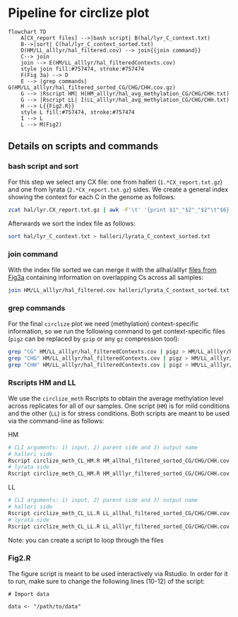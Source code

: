 # Pipeline for circlize plot

```mermaid
flowchart TD
    A[CX_report files] -->|bash script| B(hal/lyr_C_context.txt)
    B-->|sort| C(hal/lyr_C_context_sorted.txt)
    D(HM/LL_alllyr/hal_filtered.cov) --> join{{join command}}
    C--> join
    join --> E(HM/LL_alllyr/hal_filteredContexts.cov)
    style join fill:#757474, stroke:#757474
    F(Fig 3a) --> D
    E --> |grep commands| G(HM/LL_alllyr/hal_filtered_sorted_CG/CHG/CHH.cov.gz)
    G --> |Rscript HM| H(HM_alllyr/hal_avg_methylation_CG/CHG/CHH.txt)
    G --> |Rscript LL| I(LL_alllyr/hal_avg_methylation_CG/CHG/CHH.txt)
    H --> L{{Fig2.R}}
    style L fill:#757474, stroke:#757474
    I --> L
    L --> M(Fig2)
```

## Details on scripts and commands

### bash script and sort

For this step we select any CX file: one from halleri (`1.*CX_report.txt.gz`) and one from lyrata (`2.*CX_report.txt.gz`) sides. We create a general index showing the context for each C in the genome as follows:

```bash
zcat hal/lyr.CX_report.txt.gz | awk -F'\t' '{print $1"_"$2"_"$2"\t"$6}' > hal/lyr_C_context.txt
```
Afterwards we sort the index file as follows:

```bash
sort hal/lyr_C_context.txt > halleri/lyrata_C_context_sorted.txt
```

### join command

With the index file sorted we can merge it with the allhal/alllyr [files from Fig3a](https://figshare.com/projects/Data_for_MDS_analyses/134765) containing information on overlapping Cs across all samples:

```bash
join HM/LL_alllyr/hal_filtered.cov halleri/lyrata_C_context_sorted.txt > HM/LL_alllyr/hal_filteredContexts.cov
```

### grep commands

For the final `circlize` plot we need (methylation) context-specific information, so we run the following command to get context-specific files (`pigz` can be replaced by `gzip` or any `gz` compression tool):

```bash
grep "CG" HM/LL_alllyr/hal_filteredContexts.cov | pigz > HM/LL_alllyr/hal_filtered_sorted_CG.cov.gz
grep "CHG" HM/LL_alllyr/hal_filteredContexts.cov | pigz > HM/LL_alllyr/hal_filtered_sorted_CHG.cov.gz
grep "CHH" HM/LL_alllyr/hal_filteredContexts.cov | pigz > HM/LL_alllyr/hal_filtered_sorted_CHH.cov.gz
```

### Rscripts HM and LL

We use the `circlize_meth` Rscripts to obtain the average methylation level across replicates for all of our samples. One script (`HM`) is for mild conditions and the other (`LL`) is for stress conditions.
Both scripts are meant to be used via the command-line as follows:

HM
```bash
# CLI arguments: 1) input, 2) parent side and 3) output name
# halleri side
Rscript circlize_meth_CL_HM.R HM_allhal_filtered_sorted_CG/CHG/CHH.cov.gz "hal" HM_allhal_avg_methylation_CG/CHG/CHH.txt
# lyrata side
Rscript circlize_meth_CL_HM.R HM_alllyr_filtered_sorted_CG/CHG/CHH.cov.gz "lyr" HM_alllyr_avg_methylation_CG/CHG/CHH.txt
```

LL
```bash
# CLI arguments: 1) input, 2) parent side and 3) output name
# halleri side
Rscript circlize_meth_CL_LL.R LL_allhal_filtered_sorted_CG/CHG/CHH.cov.gz "hal" LL_allhal_avg_methylation_CG/CHG/CHH.txt
# lyrata side
Rscript circlize_meth_CL_LL.R LL_alllyr_filtered_sorted_CG/CHG/CHH.cov.gz "lyr" LL_alllyr_avg_methylation_CG/CHG/CHH.txt
```

Note: you can create a script to loop through the files

### Fig2.R

The figure script is meant to be used interactively via Rstudio. In order for it to run, make sure to change the following lines (10-12) of the script:

```
# Import data

data <- "/path/to/data"
```
